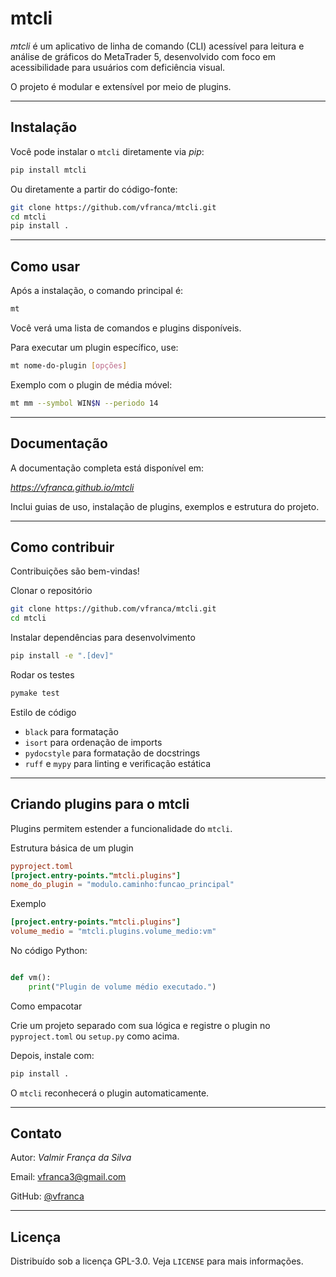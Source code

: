 # mtcli
  
*mtcli* é um aplicativo de linha de comando (CLI) acessível para leitura e análise de gráficos do MetaTrader 5, desenvolvido com foco em acessibilidade para usuários com deficiência visual.  
  
O projeto é modular e extensível por meio de plugins.
  
---
  
## Instalação
  
Você pode instalar o `mtcli` diretamente via *pip*:
  
```bash
pip install mtcli
```
  
Ou diretamente a partir do código-fonte:
  
```bash
git clone https://github.com/vfranca/mtcli.git
cd mtcli
pip install .
```
  
---
  
## Como usar
  
Após a instalação, o comando principal é:
  
```bash
mt
```
  
Você verá uma lista de comandos e plugins disponíveis.
  
Para executar um plugin específico, use:
  
```bash
mt nome-do-plugin [opções]
```
  
Exemplo com o plugin de média móvel:
  
```bash
mt mm --symbol WIN$N --periodo 14
```
  
---
  
## Documentação
  
A documentação completa está disponível em:
  
*https://vfranca.github.io/mtcli*
  
Inclui guias de uso, instalação de plugins, exemplos e estrutura do projeto.
  
---
  
## Como contribuir
  
Contribuições são bem-vindas!
  
Clonar o repositório
  
```bash
git clone https://github.com/vfranca/mtcli.git
cd mtcli
```
  
Instalar dependências para desenvolvimento
  
```bash
pip install -e ".[dev]"
```
Rodar os testes
  
```bash
pymake test
```
  
Estilo de código
  
- `black` para formatação
- `isort` para ordenação de imports
- `pydocstyle` para formatação de docstrings
- `ruff` e `mypy` para linting e verificação estática
  
---
  
## Criando plugins para o mtcli
  
Plugins permitem estender a funcionalidade do `mtcli`.
  
Estrutura básica de um plugin
  
```toml
pyproject.toml
[project.entry-points."mtcli.plugins"]
nome_do_plugin = "modulo.caminho:funcao_principal"
```
  
Exemplo
  
```toml
[project.entry-points."mtcli.plugins"]
volume_medio = "mtcli.plugins.volume_medio:vm"
```
  
No código Python:
  
```python

def vm():
    print("Plugin de volume médio executado.")
```
  
Como empacotar
  
Crie um projeto separado com sua lógica e registre o plugin no `pyproject.toml` ou `setup.py` como acima.
  
Depois, instale com:
  
```bash
pip install .
```
  
O `mtcli` reconhecerá o plugin automaticamente.
  
---
  
## Contato
  
Autor: *Valmir França da Silva*  
  
Email: vfranca3@gmail.com  
  
GitHub: [@vfranca](https://github.com/vfranca)
  
---
  
## Licença
  
Distribuído sob a licença GPL-3.0. Veja `LICENSE` para mais informações.
